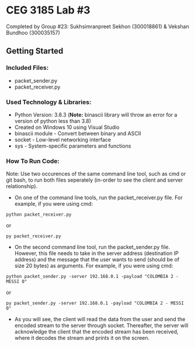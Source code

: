 # CEG 3185 Lab #3

Completed by Group #23: Sukhsimranpreet Sekhon (300018861) & Vekshan Bundhoo (300035157)

## Getting Started

### Included Files:

- packet_sender.py
- packet_receiver.py

### Used Technology & Libraries:

- Python Version: 3.8.3 (**Note:** binascii library will throw an error for a version of python less than 3.8)
- Created on Windows 10 using Visual Studio
- binascii module - Convert between binary and ASCII
- socket - Low-level networking interface
- sys - System-specific parameters and functions

### How To Run Code:

Note: Use two occurences of the same command line tool, such as cmd or git bash, to run both files seperately (in-order to see the client and server relationship).

- On one of the command line tools, run the packet_receiver.py file. For example, if you were using cmd:

```
python packet_receiver.py
```

or

```
py packet_receiver.py
```

- On the second command line tool, run the packet_sender.py file. However, this file needs to take in the server address (destination IP address) and the message that the user wants to send (should be of size 20 bytes) as arguments. For example, if you were using cmd:

```
python packet_sender.py -server 192.168.0.1 -payload "COLOMBIA 2 - MESSI 0"
```

or

```
py packet_sender.py -server 192.168.0.1 -payload "COLOMBIA 2 - MESSI 0"
```

- As you will see, the client will read the data from the user and send the encoded stream to the server through socket. Thereafter, the server will acknowledge the client that the encoded stream has been received, where it decodes the stream and prints it on the screen.
